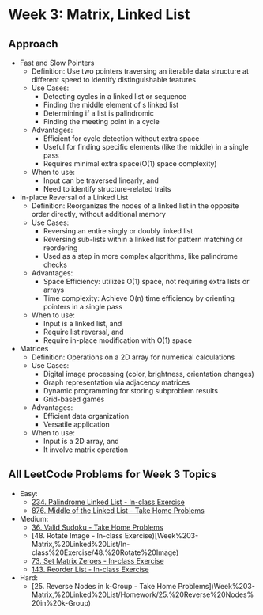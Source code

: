 # Week 3: Matrix, Linked List

## Approach
* Fast and Slow Pointers
    * Definition: Use two pointers traversing an iterable data structure at different speed to identify distinguishable features
    * Use Cases:
        * Detecting cycles in a linked list or sequence
        * Finding the middle element of s linked list
        * Determining if a list is palindromic
        * Finding the meeting point in a cycle
    * Advantages:
        * Efficient for cycle detection without extra space
        * Useful for finding specific elements (like the middle) in a single pass
        * Requires minimal extra space(O(1) space complexity)
    * When to use:
        * Input can be traversed linearly, and
        * Need to identify structure-related traits
* In-place Reversal of a Linked List
    * Definition: Reorganizes the nodes of a linked list in the opposite order directly, without additional memory
    * Use Cases:
        * Reversing an entire singly or doubly linked list
        * Reversing sub-lists within a linked list for pattern matching or reordering
        * Used as a step in more complex algorithms, like palindrome checks
    * Advantages:
        * Space Efficiency: utilizes O(1) space, not requiring extra lists or arrays
        * Time complexity: Achieve O(n) time efficiency by orienting pointers in a single pass
    * When to use:
        * Input is a linked list, and
        * Require list reversal, and
        * Require in-place modification with O(1) space
* Matrices
    * Definition: Operations on a 2D array for numerical calculations
    * Use Cases:
        * Digital image processing (color, brightness, orientation changes)
        * Graph representation via adjacency matrices
        * Dynamic programming for storing subproblem results
        * Grid-based games
    * Advantages:
        * Efficient data organization
        * Versatile application
    * When to use:
        * Input is a 2D array, and
        * It involve matrix operation

## All LeetCode Problems for Week 3 Topics
* Easy: 
    * [234. Palindrome Linked List - In-class Exercise](Week%203-Matrix,%20Linked%20List/In-class%20Exercise/234.%20Palindrome%20Linked%20List)
    * [876. Middle of the Linked List - Take Home Problems](Week%203-Matrix,%20Linked%20List/Homework/876.%20Middle%20of%20the%20Linked%20List)
* Medium:
    * [36. Valid Sudoku - Take Home Problems](Week%203-Matrix,%20Linked%20List/Homework/36.%20Valid%20Sudoku)
    * [48. Rotate Image - In-class Exercise)[Week%203-Matrix,%20Linked%20List/In-class%20Exercise/48.%20Rotate%20Image)
    * [73. Set Matrix Zeroes - In-class Exercise](Week%203-Matrix,%20Linked%20List/In-class%20Exercise/73.%20Set%20Matrix%20Zeroes)
    * [143. Reorder List - In-class Exercise](Week%203-Matrix,%20Linked%20List/In-class%20Exercise/143.%20Reorder%20List)
* Hard:
    * [25. Reverse Nodes in k-Group - Take Home Problems])Week%203-Matrix,%20Linked%20List/Homework/25.%20Reverse%20Nodes%20in%20k-Group)
